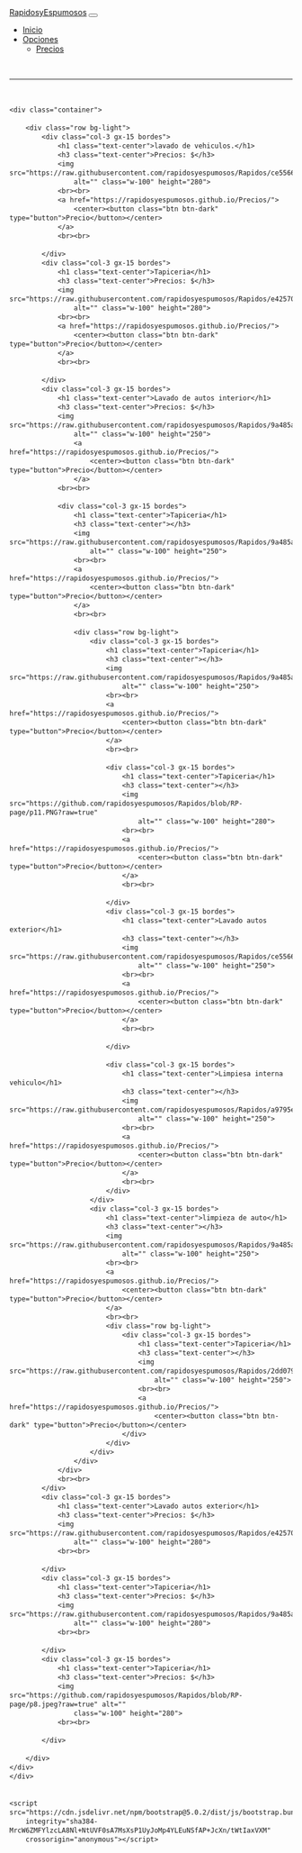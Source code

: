 <html lang="en">

<head>
    <meta charset="UTF-8">
    <meta http-equiv="X-UA-Compatible" content="IE=edge">
    <meta name="viewport" content="width=device-width, initial-scale=1.0">
    <title>Precios</title>
    <link href="https://cdn.jsdelivr.net/npm/bootstrap@5.0.2/dist/css/bootstrap.min.css" rel="stylesheet"
        integrity="sha384-EVSTQN3/azprG1Anm3QDgpJLIm9Nao0Yz1ztcQTwFspd3yD65VohhpuuCOmLASjC" crossorigin="anonymous">
    <link rel="stylesheet" href="estilo.css">
</head>

<body>
    <nav class="navbar navbar-expand-lg navbar-dark bg-dark">
        <div class="container-fluid">
            <a class="navbar-brand" href="https://rapidosyespumosos.github.io/Rapidos/#">RapidosyEspumosos</a>
            <button class="navbar-toggler" type="button" data-bs-toggle="collapse"
                data-bs-target="#navbarSupportedContent" aria-controls="navbarSupportedContent" aria-expanded="false"
                aria-label="Toggle navigation">
                <span class="navbar-toggler-icon"></span>
            </button>
            <div class="collapse navbar-collapse" id="navbarSupportedContent">
                <!-- se hizo la clase espacio para poder poner el margin a la izquierda -->
                <ul class="navbar-nav me-auto mb-2 mb-lg-0 espacio">
                    <li class="nav-item">
                        <a class="nav-link active" aria-current="page"
                            href="https://rapidosyespumosos.github.io/Rapidos/#">Inicio</a>
                    </li>
                    <li class="nav-item dropdown">
                        <a class="nav-link dropdown-toggle" href="#" id="navbarDropdown" role="button"
                            data-bs-toggle="dropdown" aria-expanded="false">
                            Opciones
                        </a>
                        <ul class="dropdown-menu" aria-labelledby="navbarDropdown">
                            <li><a class="dropdown-item" href="https://rapidosyespumosos.github.io/Precios/">Precios</a>
                            </li>
                        </ul>
                    </li>
                </ul>
            </div>
        </div>
    </nav>
    <br>
    <hr><br>

    <div class="container">

        <div class="row bg-light">
            <div class="col-3 gx-15 bordes">
                <h1 class="text-center">lavado de vehiculos.</h1>
                <h3 class="text-center">Precios: $</h3>
                <img src="https://raw.githubusercontent.com/rapidosyespumosos/Rapidos/ce55669cd8c0699f7b88c188c1907ae34cb1f036/p12.PNG"
                    alt="" class="w-100" height="280">
                <br><br>
                <a href="https://rapidosyespumosos.github.io/Precios/">
                    <center><button class="btn btn-dark" type="button">Precio</button></center>
                </a>
                <br><br>

            </div>
            <div class="col-3 gx-15 bordes">
                <h1 class="text-center">Tapiceria</h1>
                <h3 class="text-center">Precios: $</h3>
                <img src="https://raw.githubusercontent.com/rapidosyespumosos/Rapidos/e42570dc5a512c3971448f41b78c7a40dfda9da6/p10.PNG"
                    alt="" class="w-100" height="280">
                <br><br>
                <a href="https://rapidosyespumosos.github.io/Precios/">
                    <center><button class="btn btn-dark" type="button">Precio</button></center>
                </a>
                <br><br>

            </div>
            <div class="col-3 gx-15 bordes">
                <h1 class="text-center">Lavado de autos interior</h1>
                <h3 class="text-center">Precios: $</h3>
                <img src="https://raw.githubusercontent.com/rapidosyespumosos/Rapidos/9a485a6a9605ef651ba550e851a77885e5c8322d/p7.jpeg"
                    alt="" class="w-100" height="250">
                    <a href="https://rapidosyespumosos.github.io/Precios/">
                        <center><button class="btn btn-dark" type="button">Precio</button></center>
                    </a>
                <br><br>
                
                <div class="col-3 gx-15 bordes">
                    <h1 class="text-center">Tapiceria</h1>
                    <h3 class="text-center"></h3>
                    <img src="https://raw.githubusercontent.com/rapidosyespumosos/Rapidos/9a485a6a9605ef651ba550e851a77885e5c8322d/p2.jpeg"
                        alt="" class="w-100" height="250">
                    <br><br>
                    <a href="https://rapidosyespumosos.github.io/Precios/">
                        <center><button class="btn btn-dark" type="button">Precio</button></center>
                    </a>
                    <br><br>

                    <div class="row bg-light">
                        <div class="col-3 gx-15 bordes">
                            <h1 class="text-center">Tapiceria</h1>
                            <h3 class="text-center"></h3>
                            <img src="https://raw.githubusercontent.com/rapidosyespumosos/Rapidos/9a485a6a9605ef651ba550e851a77885e5c8322d/p8.jpeg"
                                alt="" class="w-100" height="250">
                            <br><br>
                            <a href="https://rapidosyespumosos.github.io/Precios/">
                                <center><button class="btn btn-dark" type="button">Precio</button></center>
                            </a>
                            <br><br>

                            <div class="col-3 gx-15 bordes">
                                <h1 class="text-center">Tapiceria</h1>
                                <h3 class="text-center"></h3>
                                <img src="https://github.com/rapidosyespumosos/Rapidos/blob/RP-page/p11.PNG?raw=true"
                                    alt="" class="w-100" height="280">
                                <br><br>
                                <a href="https://rapidosyespumosos.github.io/Precios/">
                                    <center><button class="btn btn-dark" type="button">Precio</button></center>
                                </a>
                                <br><br>

                            </div>
                            <div class="col-3 gx-15 bordes">
                                <h1 class="text-center">Lavado autos exterior</h1>
                                <h3 class="text-center"></h3>
                                <img src="https://raw.githubusercontent.com/rapidosyespumosos/Rapidos/ce55669cd8c0699f7b88c188c1907ae34cb1f036/p13.PNG"
                                    alt="" class="w-100" height="250">
                                <br><br>
                                <a href="https://rapidosyespumosos.github.io/Precios/">
                                    <center><button class="btn btn-dark" type="button">Precio</button></center>
                                </a>
                                <br><br>

                            </div>

                            <div class="col-3 gx-15 bordes">
                                <h1 class="text-center">Limpiesa interna vehiculo</h1>
                                <h3 class="text-center"></h3>
                                <img src="https://raw.githubusercontent.com/rapidosyespumosos/Rapidos/a9795e879194f46f3155c904abc3ade5c60506e8/p12.PNG"
                                    alt="" class="w-100" height="250">
                                <br><br>
                                <a href="https://rapidosyespumosos.github.io/Precios/">
                                    <center><button class="btn btn-dark" type="button">Precio</button></center>
                                </a>
                                <br><br>
                            </div>
                        </div>
                        <div class="col-3 gx-15 bordes">
                            <h1 class="text-center">limpieza de auto</h1>
                            <h3 class="text-center"></h3>
                            <img src="https://raw.githubusercontent.com/rapidosyespumosos/Rapidos/9a485a6a9605ef651ba550e851a77885e5c8322d/p7.jpeg"
                                alt="" class="w-100" height="250">
                            <br><br>
                            <a href="https://rapidosyespumosos.github.io/Precios/">
                                <center><button class="btn btn-dark" type="button">Precio</button></center>
                            </a>
                            <br><br>
                            <div class="row bg-light">
                                <div class="col-3 gx-15 bordes">
                                    <h1 class="text-center">Tapiceria</h1>
                                    <h3 class="text-center"></h3>
                                    <img src="https://raw.githubusercontent.com/rapidosyespumosos/Rapidos/2dd079c93e9f24b5833fee5b6542b948c9297d7d/p11.PNG"
                                        alt="" class="w-100" height="250">
                                    <br><br>
                                    <a href="https://rapidosyespumosos.github.io/Precios/">
                                        <center><button class="btn btn-dark" type="button">Precio</button></center>
                                </div>
                            </div>
                        </div>
                    </div>
                </div>
                <br><br>
            </div>
            <div class="col-3 gx-15 bordes">
                <h1 class="text-center">Lavado autos exterior</h1>
                <h3 class="text-center">Precios: $</h3>
                <img src="https://raw.githubusercontent.com/rapidosyespumosos/Rapidos/e42570dc5a512c3971448f41b78c7a40dfda9da6/p3.PNG"
                    alt="" class="w-100" height="280">
                <br><br>

            </div>
            <div class="col-3 gx-15 bordes">
                <h1 class="text-center">Tapiceria</h1>
                <h3 class="text-center">Precios: $</h3>
                <img src="https://raw.githubusercontent.com/rapidosyespumosos/Rapidos/9a485a6a9605ef651ba550e851a77885e5c8322d/p2.jpeg"
                    alt="" class="w-100" height="280">
                <br><br>

            </div>
            <div class="col-3 gx-15 bordes">
                <h1 class="text-center">Tapiceria</h1>
                <h3 class="text-center">Precios: $</h3>
                <img src="https://github.com/rapidosyespumosos/Rapidos/blob/RP-page/p8.jpeg?raw=true" alt=""
                    class="w-100" height="280">
                <br><br>

            </div>

        </div>
    </div>
    </div>


    <script src="https://cdn.jsdelivr.net/npm/bootstrap@5.0.2/dist/js/bootstrap.bundle.min.js"
        integrity="sha384-MrcW6ZMFYlzcLA8Nl+NtUVF0sA7MsXsP1UyJoMp4YLEuNSfAP+JcXn/tWtIaxVXM"
        crossorigin="anonymous"></script>
</body>

</html>
